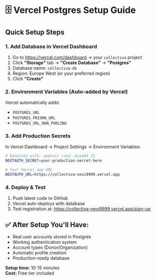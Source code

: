 # 🗄️ Vercel Postgres Setup Guide

## Quick Setup Steps

### 1. Add Database in Vercel Dashboard
1. Go to https://vercel.com/dashboard → your `collectiva` project
2. Click **"Storage"** tab → **"Create Database"** → **"Postgres"**
3. Database name: `collectiva-db`
4. Region: Europe West (or your preferred region)
5. Click **"Create"**

### 2. Environment Variables (Auto-added by Vercel)
Vercel automatically adds:
- `POSTGRES_URL`
- `POSTGRES_PRISMA_URL` 
- `POSTGRES_URL_NON_POOLING`

### 3. Add Production Secrets
In Vercel Dashboard → Project Settings → Environment Variables:

```bash
# Generate with: openssl rand -base64 32
NEXTAUTH_SECRET=your-production-secret-here

# Your Vercel app URL
NEXTAUTH_URL=https://collectiva-nevi9999.vercel.app
```

### 4. Deploy & Test
1. Push latest code to GitHub
2. Vercel auto-deploys with database
3. Test registration at: https://collectiva-nevi9999.vercel.app/sign-up

## ✅ After Setup You'll Have:
- Real user accounts stored in Postgres
- Working authentication system  
- Account types (Donor/Organization)
- Automatic profile creation
- Production-ready database

**Setup time:** 10-15 minutes  
**Cost:** Free tier included
